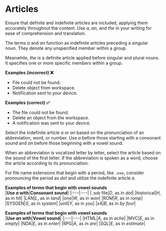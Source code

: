 # Articles

Ensure that definite and indefinite articles are included, applying them accurately throughout the content. Use *a*, *an*, and *the* in your writing for ease of comprehension and translation.

The terms *a* and *an* function as indefinite articles preceding a singular noun. They denote any unspecified member within a group.

Meanwhile, *the* is a definite article applied before singular and plural nouns. It specifies one or more specific members within a group.

**Examples (incorrect) ❌**  
- File could not be found.
- Delete object from workspace.
- Notification sent to your device.

**Examples (correct) ✅**  
- The file could not be found.
- Delete an object from the workspace.
- A notification was sent to your device.

Select the indefinite article *a* or *an* based on the pronunciation of an abbreviation, word, or number. Use *a* before those starting with a consonant sound and *an* before those beginning with a vowel sound.

When an abbreviation is vocalized letter by letter, select the article based on the sound of the first letter. If the abbreviation is spoken as a word, choose the article according to its pronunciation.

For file name extensions that begin with a period, like `.exe`, consider pronouncing the period as *dot* and utilize the indefinite article *a*.

**Examples of terms that begin with vowel sounds**  
|**Use *a* with**|**Consonant sound**|
|:---|:---|
|`.mdb` file|*D*, as in *dot*|
|historical|*H*, as in *hit*|
|LAN|*L*, as in *land*|
|one|*W*, as in *won*|
|ROM|*R*, as in *romp*|
|SYSGEN|*S*, as in *system*|
|unit|*Y*, as in *you*|
|x4|*B*, as in *by four*|

**Examples of terms that begin with vowel sounds**  
|**Use *an* with**|**Vowel sound**|
|:---|:---|
|HTML|*A*, as in *ache*|
|MVC|*E*, as in *empty*|
|NDA|*E*, as in *enter*|
|RPG|*A*, as in *are*|
|SQL|*E*, as in *estimate*|